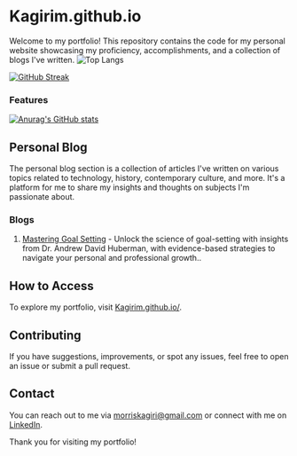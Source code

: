 # Kagirim.github.io

Welcome to my portfolio! This repository contains the code for my personal website showcasing my proficiency, accomplishments, and a collection of blogs I've written.
![Top Langs](https://github-readme-stats.vercel.app/api/top-langs/?username=Kagirim&layout=compact)

[![GitHub Streak](https://github-readme-streak-stats.herokuapp.com?user=Kagirim&theme=radical)](https://git.io/streak-stats)

### Features

[![Anurag's GitHub stats](https://github-readme-stats.vercel.app/api?username=Kagirim)](https://github.com/anuraghazra/github-readme-stats)

## Personal Blog

The personal blog section is a collection of articles I've written on various topics related to technology, history, contemporary culture, and more. It's a platform for me to share my insights and thoughts on subjects I'm passionate about.

### Blogs

1. [Mastering Goal Setting](kagirim.github.io/blog-single.html) - Unlock the science of goal-setting with insights from Dr. Andrew David Huberman, with evidence-based strategies to navigate your personal and professional growth..

## How to Access

To explore my portfolio, visit [Kagirim.github.io/](kagirim.github.io).

## Contributing

If you have suggestions, improvements, or spot any issues, feel free to open an issue or submit a pull request.

## Contact

You can reach out to me via [morriskagiri@gmail.com](morriskagiri@gmail.com) or connect with me on [LinkedIn](https://linkedin.com/in/morriskagiri).

Thank you for visiting my portfolio!
